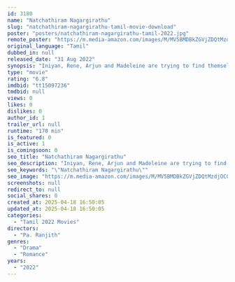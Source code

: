 ```yaml
---
id: 3180
name: "Natchathiram Nagargirathu"
slug: "natchathiram-nagargirathu-tamil-movie-download"
poster: "posters/natchathiram-nagargirathu-tamil-2022.jpg"
remote_poster: "https://m.media-amazon.com/images/M/MV5BMDBkZGVjZDQtMzdjOC00ZWE5LTljZTQtZDBjNjYwYjY0MWNiXkEyXkFqcGc@._V1_SX300.jpg"
original_language: "Tamil"
dubbed_in: null
released_date: "31 Aug 2022"
synopsis: "Iniyan, Rene, Arjun and Madeleine are trying to find themselves and understand their deep-rooted prejudices in life."
type: "movie"
rating: "6.8"
imdbid: "tt15097236"
tmdbid: null
views: 0
likes: 0
dislikes: 0
author_id: 1
trailer_url: null
runtime: "170 min"
is_featured: 0
is_active: 1
is_comingsoon: 0
seo_title: "Natchathiram Nagargirathu"
seo_description: "Iniyan, Rene, Arjun and Madeleine are trying to find themselves and understand their deep-rooted prejudices in life."
seo_keywords: "\"Natchathiram Nagargirathu\""
seo_image: "https://m.media-amazon.com/images/M/MV5BMDBkZGVjZDQtMzdjOC00ZWE5LTljZTQtZDBjNjYwYjY0MWNiXkEyXkFqcGc@._V1_SX300.jpg"
screenshots: null
redirect_to: null
social_shares: 0
created_at: 2025-04-18 16:50:05
updated_at: 2025-04-18 16:50:05
categories:
  - "Tamil 2022 Movies"
directors:
  - "Pa. Ranjith"
genres:
  - "Drama"
  - "Romance"
years:
  - "2022"
---
```


